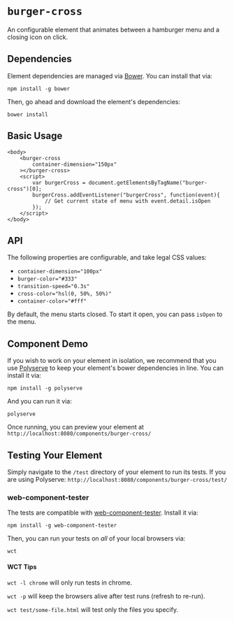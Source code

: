 # `burger-cross`

An configurable element that animates between a hamburger menu and a closing icon on click.

## Dependencies

Element dependencies are managed via [Bower](http://bower.io/). You can
install that via:

    npm install -g bower

Then, go ahead and download the element's dependencies:

    bower install


## Basic Usage

```
<body>
    <burger-cross
        container-dimension="150px"
    ></burger-cross>
    <script>
        var burgerCross = document.getElementsByTagName("burger-cross")[0];
        burgerCross.addEventListener("burgerCross", function(event){
            // Get current state of menu with event.detail.isOpen
        });
    </script>
</body>
```

## API

The following properties are configurable, and take legal CSS values:

* `container-dimension="100px"`
* `burger-color="#333"`
* `transition-speed="0.3s"`
* `cross-color="hsl(0, 50%, 50%)"`
* `container-color="#fff"`

By default, the menu starts closed. To start it open, you can pass `isOpen` to the menu.

## Component Demo

If you wish to work on your element in isolation, we recommend that you use
[Polyserve](https://github.com/PolymerLabs/polyserve) to keep your element's
bower dependencies in line. You can install it via:

    npm install -g polyserve

And you can run it via:

    polyserve

Once running, you can preview your element at `http://localhost:8080/components/burger-cross/`


## Testing Your Element

Simply navigate to the `/test` directory of your element to run its tests. If
you are using Polyserve: `http://localhost:8080/components/burger-cross/test/`

### web-component-tester

The tests are compatible with [web-component-tester](https://github.com/Polymer/web-component-tester).
Install it via:

    npm install -g web-component-tester

Then, you can run your tests on _all_ of your local browsers via:

    wct

#### WCT Tips

`wct -l chrome` will only run tests in chrome.

`wct -p` will keep the browsers alive after test runs (refresh to re-run).

`wct test/some-file.html` will test only the files you specify.
